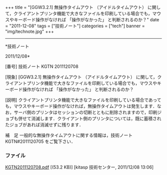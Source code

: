 ﻿+++
title = "[GGW3.2.1] 無操作タイムアウト （アイドルタイムアウト） に関して，クライアントプリンタ機能で大きなファイルを印刷している場合でも，マウスやキーボード操作がなければ 「操作がなかった」 と判断されるのか？"
date = "2011-12-08"
tags = ["技術ノート"]
categories = ["tech"]
banner = "img/technote.jpg"
+++

-----------------------------------------------------------------------------------------------------------------------------

*技術ノート

2011/12/08*


[番号]
技術ノート KGTN 2011120708

[現象]
[GGW3.2.1] 無操作タイムアウト （アイドルタイムアウト）
に関して，クライアントプリンタ機能で大きなファイルを印刷している場合でも，マウスやキーボード操作がなければ
「操作がなかった」 と判断されるのか？

[説明]
クライアントプリンタ機能で大きなファイルを印刷している場合であっても，マウスやキーボード操作がなければ，無操作タイムアウトは発生します．なお，サーバ側のプリンタはセッションの切断とともに削除されますので，印刷ジョブも併せて消滅します．クライアント側のプリンタについては，既に蓄積されたジョブがあれば消滅せずに残ります．

補　足
一般的な無操作タイムアウトに関する情報は，技術ノート KGTN#2011120705
をご覧下さい．


### ファイル

 
 


[KGTN2011120708.pdf](http://techreport.kitasp.net/attachments/download/735/KGTN2011120708.pdf)
 [(53.2 KB)] [kitasp 技術センター, 2011/12/08
13:06]


 


 

